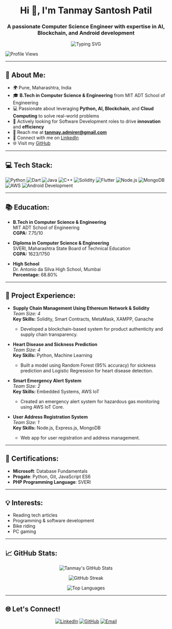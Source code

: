 <h1 align="center">Hi 👋, I'm Tanmay Santosh Patil</h1>
<h3 align="center">A passionate Computer Science Engineer with expertise in AI, Blockchain, and Android development</h3>

<p align="center">
  <img src="https://readme-typing-svg.herokuapp.com?color=36BCF7&size=25&center=true&vCenter=true&width=450&lines=Python+Developer;Blockchain+Enthusiast;Machine+Learning+Learner;Mobile+App+Developer" alt="Typing SVG" />
</p>

<p align="left"> 
  <img src="https://komarev.com/ghpvc/?username=tanmaycod&label=Profile%20views&color=0e75b6&style=flat" alt="Profile Views" />
</p>

---

<h2 align="left"> 🚀 About Me:</h2>

- 🌍 Pune, Maharashtra, India  
- 🎓 **B.Tech in Computer Science & Engineering** from MIT ADT School of Engineering  
- 💻 Passionate about leveraging **Python, AI, Blockchain**, and **Cloud Computing** to solve real-world problems  
- 💼 Actively looking for Software Development roles to drive **innovation** and **efficiency**  
- 📧 Reach me at **[tanmay.admirer@gmail.com](mailto:tanmay.admirer@gmail.com)**  
- 🔗 Connect with me on [LinkedIn](https://linkedin.com/in/tanmay-patil-785a091a9)  
- 🌐 Visit my [GitHub](https://github.com/tanmaycod)  

---

<h2 align="left">💻 Tech Stack:</h2>

<p align="left">
  <img src="https://img.shields.io/badge/-Python-FFD43B?style=for-the-badge&logo=python&logoColor=blue" alt="Python" />
  <img src="https://img.shields.io/badge/-Dart-0175C2?style=for-the-badge&logo=dart&logoColor=white" alt="Dart" />
  <img src="https://img.shields.io/badge/-Java-007396?style=for-the-badge&logo=java&logoColor=white" alt="Java" />
  <img src="https://img.shields.io/badge/-C++-00599C?style=for-the-badge&logo=cplusplus&logoColor=white" alt="C++" />
  <img src="https://img.shields.io/badge/-Solidity-363636?style=for-the-badge&logo=solidity&logoColor=white" alt="Solidity" />
  <img src="https://img.shields.io/badge/-Flutter-02569B?style=for-the-badge&logo=flutter&logoColor=white" alt="Flutter" />
  <img src="https://img.shields.io/badge/-Node.js-339933?style=for-the-badge&logo=node-dot-js&logoColor=white" alt="Node.js" />
  <img src="https://img.shields.io/badge/-MongoDB-47A248?style=for-the-badge&logo=mongodb&logoColor=white" alt="MongoDB" />
  <img src="https://img.shields.io/badge/-AWS-232F3E?style=for-the-badge&logo=amazonaws&logoColor=white" alt="AWS" />
  <img src="https://img.shields.io/badge/-Android%20Development-3DDC84?style=for-the-badge&logo=android&logoColor=white" alt="Android Development" />
</p>

---

<h2 align="left">📚 Education:</h2>

- **B.Tech in Computer Science & Engineering**  
  MIT ADT School of Engineering  
  **CGPA:** 7.75/10
  
- **Diploma in Computer Science & Engineering**  
  SVERI, Maharashtra State Board of Technical Education  
  **CGPA:** 1623/1750
  
- **High School**  
  Dr. Antonio da Silva High School, Mumbai  
  **Percentage:** 68.80%

---

<h2 align="left">💼 Project Experience:</h2>

- **Supply Chain Management Using Ethereum Network & Solidity**  
  *Team Size: 4*  
  **Key Skills:** Solidity, Smart Contracts, MetaMask, XAMPP, Ganache  
  - Developed a blockchain-based system for product authenticity and supply chain transparency.  

- **Heart Disease and Sickness Prediction**  
  *Team Size: 4*  
  **Key Skills:** Python, Machine Learning  
  - Built a model using Random Forest (95% accuracy) for sickness prediction and Logistic Regression for heart disease detection.  

- **Smart Emergency Alert System**  
  *Team Size: 2*  
  **Key Skills:** Embedded Systems, AWS IoT  
  - Created an emergency alert system for hazardous gas monitoring using AWS IoT Core.  

- **User Address Registration System**  
  *Team Size: 1*  
  **Key Skills:** Node.js, Express.js, MongoDB  
  - Web app for user registration and address management.

---

<h2 align="left">📜 Certifications:</h2>

- **Microsoft**: Database Fundamentals  
- **Progate**: Python, Git, JavaScript ES6  
- **PHP Programming Language**: SVERI  

---

<h2 align="left">💡 Interests:</h2>

- Reading tech articles  
- Programming & software development  
- Bike riding  
- PC gaming

---

<h2 align="left">📈 GitHub Stats:</h2>

<p align="center">
  <img align="center" src="https://github-readme-stats.vercel.app/api?username=tanmaycod&show_icons=true&theme=radical" alt="Tanmay's GitHub Stats" />
</p>

<p align="center">
  <img align="center" src="https://github-readme-streak-stats.herokuapp.com/?user=tanmaycod&theme=radical" alt="GitHub Streak" />
</p>

<p align="center">
  <img align="center" src="https://github-readme-stats.vercel.app/api/top-langs/?username=tanmaycod&layout=compact&theme=radical" alt="Top Languages" />
</p>

---

<h2 align="left">🌐 Let's Connect!</h2>

<p align="center">
  <a href="https://linkedin.com/in/tanmay-patil-785a091a9" target="_blank"><img src="https://img.shields.io/badge/-LinkedIn-0077B5?style=for-the-badge&logo=linkedin&logoColor=white" alt="LinkedIn" /></a>
  <a href="https://github.com/tanmaycod" target="_blank"><img src="https://img.shields.io/badge/-GitHub-181717?style=for-the-badge&logo=github&logoColor=white" alt="GitHub" /></a>
  <a href="mailto:tanmay.admirer@gmail.com"><img src="https://img.shields.io/badge/-Email-D14836?style=for-the-badge&logo=gmail&logoColor=white" alt="Email" /></a>
</p>
